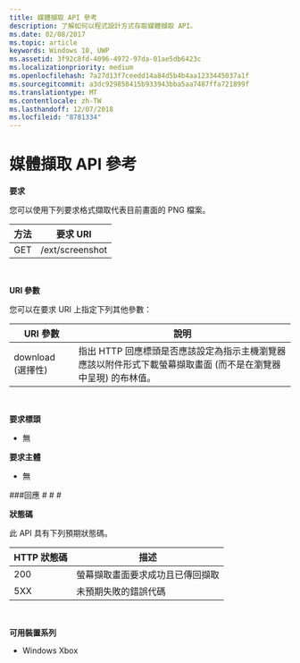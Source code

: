 ```yaml
---
title: 媒體擷取 API 參考
description: 了解如何以程式設計方式存取媒體擷取 API。
ms.date: 02/08/2017
ms.topic: article
keywords: Windows 10, UWP
ms.assetid: 3f92c8fd-4096-4972-97da-01ae5db6423c
ms.localizationpriority: medium
ms.openlocfilehash: 7a27d13f7ceedd14a84d5b4b4aa1233445037a1f
ms.sourcegitcommit: a3dc929858415b933943bba5aa7487ffa721899f
ms.translationtype: MT
ms.contentlocale: zh-TW
ms.lasthandoff: 12/07/2018
ms.locfileid: "8781334"
---
```

# <a name="media-capture-api-reference"></a>媒體擷取 API 參考 #

**要求**

您可以使用下列要求格式擷取代表目前畫面的 PNG 檔案。

| 方法        | 要求 URI     | 
| ------------- |-----------------|
| GET           | /ext/screenshot |
<br>

**URI 參數**

您可以在要求 URI 上指定下列其他參數：


| URI 參數      | 說明     | 
| ------------------ |-----------------|
| download (選擇性)| 指出 HTTP 回應標頭是否應該設定為指示主機瀏覽器應該以附件形式下載螢幕擷取畫面 (而不是在瀏覽器中呈現) 的布林值。  |
<br>

**要求標頭**

* 無

**要求主體**

* 無

###<a name="response"></a>回應 # # #

**狀態碼**

此 API 具有下列預期狀態碼。

| HTTP 狀態碼   | 描述     | 
| ------------------ |-----------------|
| 200                | 螢幕擷取畫面要求成功且已傳回擷取 |
| 5XX                | 未預期失敗的錯誤代碼 |
<br>

**可用裝置系列**

* Windows Xbox


